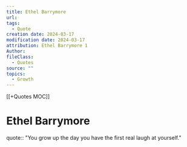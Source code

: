 ```yaml
---
title: Ethel Barrymore
url: 
tags:
  - Quote
creation date: 2024-03-17
modification date: 2024-03-17
attribution: Ethel Barrymore 1
Author: 
fileClass:
  - Quotes
source: ""
topics:
  - Growth
---
```


[[+Quotes MOC]]

# Ethel Barrymore

quote:: "You grow up the day you have the first real laugh at yourself."
